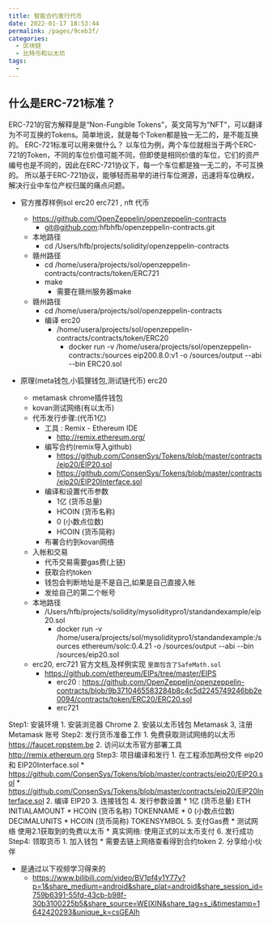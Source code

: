 ```yaml
---
title: 智能合约发行代币
date: 2022-01-17 18:53:44
permalink: /pages/9ceb3f/
categories:
  - 区块链
  - 比特币和以太坊
tags:
  - 
---
```






## 什么是ERC-721标准？
ERC-721的官方解释是是“Non-Fungible Tokens”，英文简写为“NFT”，可以翻译为不可互换的Tokens。简单地说，就是每个Token都是独一无二的，是不能互换的。
ERC-721标准可以用来做什么？
以车位为例，两个车位就相当于两个ERC-721的Token，不同的车位价值可能不同，但即使是相同价值的车位，它们的资产编号也是不同的，因此在ERC-721协议下，每一个车位都是独一无二的，不可互换的。
所以基于ERC-721协议，能够轻而易举的进行车位溯源，迅速将车位确权，解决行业中车位产权归属的痛点问题。





* 官方推荐样例sol erc20 erc721 , nft 代币
  * https://github.com/OpenZeppelin/openzeppelin-contracts
    * git@github.com:hfbhfb/openzeppelin-contracts.git
  * 本地路径
    * cd /Users/hfb/projects/solidity/openzeppelin-contracts
  * 赣州路径 
    * cd /home/usera/projects/sol/openzeppelin-contracts/contracts/token/ERC721
    * make
      * 需要在赣州服务器make
  * 赣州路径
    * cd /home/usera/projects/sol/openzeppelin-contracts
    * 编译 erc20
      * /home/usera/projects/sol/openzeppelin-contracts/contracts/token/ERC20
        * docker run -v /home/usera/projects/sol/openzeppelin-contracts:/sources eip200.8.0:v1 -o /sources/output --abi --bin ERC20.sol


* 原理(meta钱包,小狐狸钱包,测试链代币)  erc20
    * metamask chrome插件钱包
    * kovan测试网络(有以太币)
    * 代币发行步骤:(代币1亿)
        * 工具 : Remix - Ethereum IDE
            * http://remix.ethereum.org/
        * 编写合约(remix导入github)
            * https://github.com/ConsenSys/Tokens/blob/master/contracts/eip20/EIP20.sol
            * https://github.com/ConsenSys/Tokens/blob/master/contracts/eip20/EIP20Interface.sol
        * 编译和设置代币参数
            * 1亿 (货币总量)
            * HCOIN (货币名称)
            * 0 (小数点位数)
            * HCOIN (货币简称)
        * 布署合约到kovan网络
    * 入帐和交易
        * 代币交易需要gas费(上链)
        * 获取合约token
        * 钱包会判断地址是不是自己,如果是自己直接入帐
        * 发给自己的第二个帐号
    * 本地路径
      * /Users/hfb/projects/solidity/mysoliditypro1/standandexample/eip20.sol
        * docker run -v /home/usera/projects/sol/mysoliditypro1/standandexample:/sources ethereum/solc:0.4.21 -o /sources/output --abi --bin /sources/eip20.sol
    * erc20, erc721 官方文档,及样例实现 `里面包含了SafeMath.sol`
      * https://github.com/ethereum/EIPs/tree/master/EIPS
        * erc20 : https://github.com/OpenZeppelin/openzeppelin-contracts/blob/9b3710465583284b8c4c5d2245749246bb2e0094/contracts/token/ERC20/ERC20.sol
        * erc721




Step1: 安装环境
    1. 安装浏览器 Chrome
    2. 安装以太币钱包 Metamask
    3, 注册 Metamask 账号
Step2: 发行货币准备工作
    1. 免费获取测试网络的以太币
        https://faucet.ropstem.be
    2. 访问以太币官方部署工具
        http://remix.ethereum.org
Step3: 项目编译和发行
    1. 在工程添加两份文件 eip20 和 EIP20Interface.sol
            * https://github.com/ConsenSys/Tokens/blob/master/contracts/eip20/EIP20.sol
            * https://github.com/ConsenSys/Tokens/blob/master/contracts/eip20/EIP20Interface.sol
    2. 编译 EIP20
    3. 连接钱包
    4. 发行参数设置
            * 1亿 (货币总量) ETH INITIALAMOUNT
            * HCOIN (货币名称) TOKENNAME
            * 0 (小数点位数)   DECIMALUNITS
            * HCOIN (货币简称) TOKENSYMBOL
    5. 支付Gas费
        * 测试网络 使用2.1获取到的免费以太币
        * 真实网络: 使用正式的以太币支付
    6. 发行成功
Step4: 领取货币
    1. 加入钱包
        * 需要去链上网络查看得到合约token
    2. 分享给小伙伴

* 是通过以下视频学习得来的
    * https://www.bilibili.com/video/BV1pf4y1Y77y?p=1&share_medium=android&share_plat=android&share_session_id=759b6391-55fd-43cb-b98f-30b3100225b5&share_source=WEIXIN&share_tag=s_i&timestamp=1642420293&unique_k=csGEAlh



